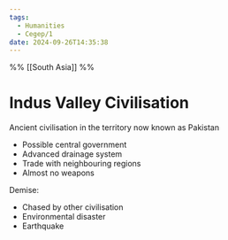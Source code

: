 ```yaml
---
tags:
  - Humanities
  - Cegep/1
date: 2024-09-26T14:35:38
---
```


%% [[South Asia]] %%

# Indus Valley Civilisation

Ancient civilisation in the territory now known as Pakistan

- Possible central government
- Advanced drainage system
- Trade with neighbouring regions
- Almost no weapons

Demise:

- Chased by other civilisation
- Environmental disaster
- Earthquake
